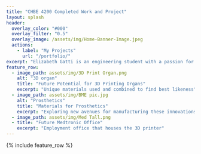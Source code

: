 ```yaml
---
title: "CHBE 4200 Completed Work and Project"
layout: splash
header:
  overlay_color: "#000"
  overlay_filter: "0.5"
  overlay_image: /assets/img/Home-Banner-Image.jpeg
  actions:
    - label: "My Projects"
      url: "/portfolio/"
excerpt: "Elizabeth Gatti is an engineering student with a passion for biomedical innovations. By expanding her skills in additive manufacturing, she hopes to contribute to Medtronic's innovation with improved modeling and production plans."
feature_row:
  - image_path: assets/img/3D Print Organ.png
    alt: "3D organ"
    title: "Future Potential for 3D Printing Organs"
    excerpt: "Unique materials used and combined to find best likeness"
  - image_path: assets/img/BME pic.jpg
    alt: "Prosthetics"
    title: "Materials for Prosthetics"
    excerpt: "Exploring new avenues for manufacturing these innovations"
  - image_path: assets/img/Med Tall.png
  - title: "Future Medtronic Office"
    excerpt: "Employment office that houses the 3D printer" 
---
```


{% include feature_row %}

